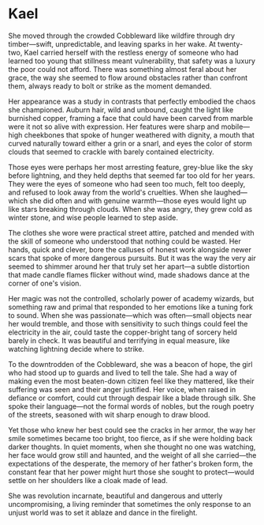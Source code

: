 # Kael

She moved through the crowded Cobbleward like wildfire through dry timber—swift, unpredictable, and leaving sparks in her wake. At twenty-two, Kael carried herself with the restless energy of someone who had learned too young that stillness meant vulnerability, that safety was a luxury the poor could not afford. There was something almost feral about her grace, the way she seemed to flow around obstacles rather than confront them, always ready to bolt or strike as the moment demanded.

Her appearance was a study in contrasts that perfectly embodied the chaos she championed. Auburn hair, wild and unbound, caught the light like burnished copper, framing a face that could have been carved from marble were it not so alive with expression. Her features were sharp and mobile—high cheekbones that spoke of hunger weathered with dignity, a mouth that curved naturally toward either a grin or a snarl, and eyes the color of storm clouds that seemed to crackle with barely contained electricity.

Those eyes were perhaps her most arresting feature, grey-blue like the sky before lightning, and they held depths that seemed far too old for her years. They were the eyes of someone who had seen too much, felt too deeply, and refused to look away from the world's cruelties. When she laughed—which she did often and with genuine warmth—those eyes would light up like stars breaking through clouds. When she was angry, they grew cold as winter stone, and wise people learned to step aside.

The clothes she wore were practical street attire, patched and mended with the skill of someone who understood that nothing could be wasted. Her hands, quick and clever, bore the calluses of honest work alongside newer scars that spoke of more dangerous pursuits. But it was the way the very air seemed to shimmer around her that truly set her apart—a subtle distortion that made candle flames flicker without wind, made shadows dance at the corner of one's vision.

Her magic was not the controlled, scholarly power of academy wizards, but something raw and primal that responded to her emotions like a tuning fork to sound. When she was passionate—which was often—small objects near her would tremble, and those with sensitivity to such things could feel the electricity in the air, could taste the copper-bright tang of sorcery held barely in check. It was beautiful and terrifying in equal measure, like watching lightning decide where to strike.

To the downtrodden of the Cobbleward, she was a beacon of hope, the girl who had stood up to guards and lived to tell the tale. She had a way of making even the most beaten-down citizen feel like they mattered, like their suffering was seen and their anger justified. Her voice, when raised in defiance or comfort, could cut through despair like a blade through silk. She spoke their language—not the formal words of nobles, but the rough poetry of the streets, seasoned with wit sharp enough to draw blood.

Yet those who knew her best could see the cracks in her armor, the way her smile sometimes became too bright, too fierce, as if she were holding back darker thoughts. In quiet moments, when she thought no one was watching, her face would grow still and haunted, and the weight of all she carried—the expectations of the desperate, the memory of her father's broken form, the constant fear that her power might hurt those she sought to protect—would settle on her shoulders like a cloak made of lead.

She was revolution incarnate, beautiful and dangerous and utterly uncompromising, a living reminder that sometimes the only response to an unjust world was to set it ablaze and dance in the firelight.